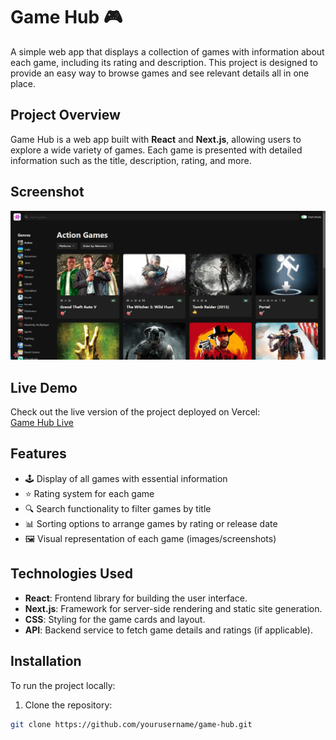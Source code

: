 # Game Hub 🎮

A simple web app that displays a collection of games with information about each game, including its rating and description. This project is designed to provide an easy way to browse games and see relevant details all in one place.

## Project Overview

Game Hub is a web app built with **React** and **Next.js**, allowing users to explore a wide variety of games. Each game is presented with detailed information such as the title, description, rating, and more.

## Screenshot

![Game Hub Screenshot](Screenshot.png)

## Live Demo

Check out the live version of the project deployed on Vercel:  
[Game Hub Live](https://game-hub-lilac-three.vercel.app)

## Features

- 🕹️ Display of all games with essential information
- ⭐ Rating system for each game
- 🔍 Search functionality to filter games by title
- 📊 Sorting options to arrange games by rating or release date
- 🖼️ Visual representation of each game (images/screenshots)

## Technologies Used

- **React**: Frontend library for building the user interface.
- **Next.js**: Framework for server-side rendering and static site generation.
- **CSS**: Styling for the game cards and layout.
- **API**: Backend service to fetch game details and ratings (if applicable).

## Installation

To run the project locally:

1. Clone the repository:

```bash
git clone https://github.com/yourusername/game-hub.git
```
